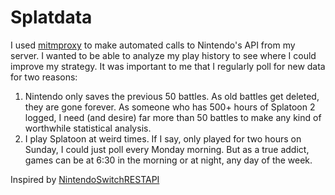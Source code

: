 # Splatdata
I used [mitmproxy](https://mitmproxy.org/) to make automated calls to Nintendo's API from my server. I wanted to be able to analyze my play history to see where I could improve my strategy. It was important to me that I regularly poll for new data for two reasons:
1. Nintendo only saves the previous 50 battles. As old battles get deleted, they are gone forever. As someone who has 500+ hours of Splatoon 2 logged, I need (and desire) far more than 50 battles to make any kind of worthwhile statistical analysis. 
2. I play Splatoon at weird times. If I say, only played for two hours on Sunday, I could just poll every Monday morning. But as a true addict, games can be at 6:30 in the morning or at night, any day of the week. 

Inspired by [NintendoSwitchRESTAPI](https://github.com/ZekeSnider/NintendoSwitchRESTAPI)
